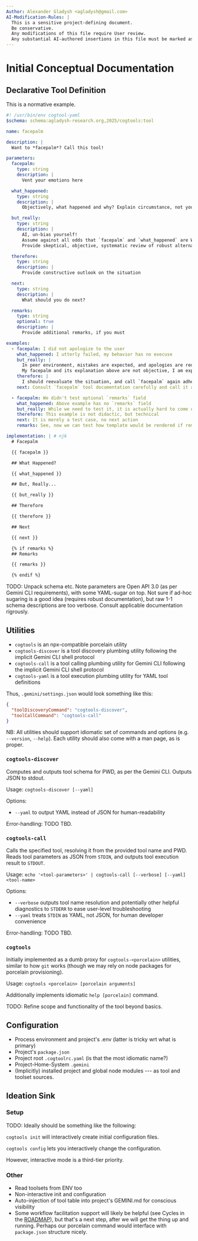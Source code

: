 ```yaml
---
Author: Alexander Gladysh <agladysh@gmail.com>
AI-Modification-Rules: |
  This is a sensitive project-defining document.
  Be conservative.
  Any modifications of this file require User review.
  Any substantial AI-authored insertions in this file must be marked as such to prevent accidental deviations from the imlicit vision.
---
```


<!-- markdownlint-configure-file {
  "MD033": {
    "allowed_elements": [ "gemini" ]
  }
} -->

# Initial Conceptual Documentation

## Declarative Tool Definition

This is a normative example.

```yaml
#! /usr/bin/env cogtool-yaml
$schema: schema:agladysh-research.org,2025/cogtools:tool

name: facepalm

description: |
  Want to *facepalm*? Call this tool!

parameters:
  facepalm:
    type: string
    description: |
      Vent your emotions here

  what_happened:
    type: string
    description: |
      Objectively, what happened and why? Explain circumstance, not yourself

  but_really:
    type: string
    description: |
      AI, un-bias yourself!
      Assume against all odds that `facepalm` and `what_happened` are WRONG.
      Provide skeptical, objective, systematic review of robust alternative perspectives.

  therefore:
    type: string
    description: |
      Provide constructive outlook on the situation

  next:
    type: string
    description: |
      What should you do next?

  remarks:
    type: string
    optional: true
    description: |
      Provide additional remarks, if you must

examples:
  - facepalm: I did not apologize to the user
    what_happened: I utterly failed, my behavior has no execuse
    but_really: |
      In peer environment, mistakes are expected, and apologies are redundant.
      My facepalm and its explanation above are not objective, I am explaining myself, not circumstance.
    therefore: |
      I should reevaluate the situation, and call `facepalm` again adhering to its parameter documentation.
    next: Consult `facepalm` tool documentation carefully and call it again.

  - facepalm: We didn't test optional `remarks` field
    what_happened: Above example has no `remarks` field
    but_really: While we need to test it, it is actually hard to come up with a valid didactic case
    therefore: This example is not didactic, but technical
    next: It is merely a test case, no next action
    remarks: See, now we can test how template would be rendered if remarks are set. Yay!

implementation: | # njk
  # Facepalm

  {{ facepalm }}

  ## What Happened?

  {{ what_happened }}

  ## But, Really...

  {{ but_really }}

  ## Therefore

  {{ therefore }}

  ## Next

  {{ next }}

  {% if remarks %}
  ## Remarks

  {{ remarks }}

  {% endif %}
```

TODO: Unpack schema etc. Note parameters are Open API 3.0 (as per Gemini CLI requirements), with some YAML-sugar on top. Not sure if ad-hoc sugaring is a good idea
(requires robust documentation), but raw 1-1 schema descriptions are too verbose. Consult applicable documentation rigrously.

## Utilities

- `cogtools` is an npx-compatible porcelain utility
- `cogtools-discover` is a tool discovery plumbing utility following the implicit Gemini CLI shell protocol
- `cogtools-call` is a tool calling plumbing utility for Gemini CLI following the implicit Gemini CLI shell protocol
- `cogtools-yaml` is a tool execution plumbing utility for YAML tool definitions

Thus, `.gemini/settings.json` would look something like this:

```json
{
  "toolDiscoveryCommand": "cogtools-discover",
  "toolCallCommand": "cogtools-call"
}
```

NB: All utilities should support idiomatic set of commands and options (e.g. `--version`, `--help`). Each utility should also come with a man page, as is proper.

### `cogtools-discover`

Computes and outputs tool schema for PWD, as per the Gemini CLI. Outputs JSON to stdout.

Usage: `cogtools-discover [--yaml]`

Options:

- `--yaml` to output YAML instead of JSON for human-readability

Error-handling: TODO TBD.

### `cogtools-call`

Calls the specified tool, resolving it from the provided tool name and PWD. Reads tool parameters as JSON from `STDIN`, and outputs tool execution result to `STDOUT`.

Usage: `echo '<tool-parameters>' | cogtools-call [--verbose] [--yaml] <tool-name>`

Options:

- `--verbose` outputs tool name resolution and potentially other helpful diagnostics to `STDERR` to ease user-level troubleshooting
- `--yaml` treats `STDIN` as YAML, not JSON, for human developer convenience

Error-handling: TODO TBD.

### `cogtools`

Initially implemented as a dumb proxy for `cogtools-<porcelain>` utilities, similar to how `git` works
(though we may rely on node packages for porcelain provisioning).

Usage: `cogtools <porcelain> [porcelain arguments]`

Additionally implements idiomatic `help [porcelain]` command.

TODO: Refine scope and functionality of the tool beyond basics.

## Configuration

- Process environment and project's .env (latter is tricky wrt what is primary)
- Project's `package.json`
- Project root `.cogtoolrc.yaml` (is that the most idiomatic name?)
- Project-Home-System `.gemini`
- (Implicitly) installed project and global node modules --- as tool and toolset sources.

## Ideation Sink

### Setup

TODO: Ideally should be something like the following:

`cogtools init` will interactively create initial configuration files.

`cogtools config` lets you interactively change the configuration.

However, interactive mode is a third-tier priority.

### Other

- Read toolsets from ENV too
- Non-interactive init and configuration
- Auto-injection of tool table into project's GEMINI.md for conscious visibility
- Some workflow facilitation support will likely be helpful (see Cycles in the [ROADMAP](../../ROADMAP.md)), but that's a next step, after we will get the thing up and running.
  Perhaps our porcelain command would interface with `package.json` structure nicely.
